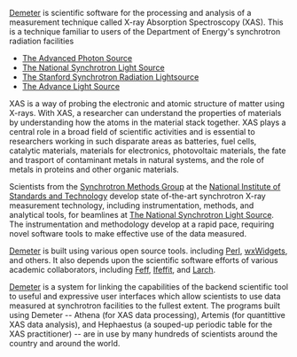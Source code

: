 [Demeter](https://github.com/bruceravel/demeter) is scientific
software for the processing and analysis of a measurement technique
called X-ray Absorption Spectroscopy (XAS).  This is a technique
familiar to users of the Department of Energy's synchrotron radiation
facilities

  * [The Advanced Photon Source](http://www.aps.anl.gov)
  * [The National Synchrotron Light Source](http://www.bnl.gov/ps)
  * [The Stanford Synchrotron Radiation Lightsource](http://ssrl.slac.stanford.edu/)
  * [The Advance Light Source](http://www-als.lbl.gov/)
  
XAS is a way of probing the electronic and atomic structure of matter
using X-rays.  With XAS, a researcher can understand the properties of
materials by understanding how the atoms in the material stack
together.  XAS plays a central role in a broad field of scientific
activities and is essential to researchers working in such disparate
areas as batteries, fuel cells, catalytic materials, materials for
electronics, photovoltaic materials, the fate and trasport of
contaminant metals in natural systems, and the role of metals in
proteins and other organic materials.

Scientists from the
[Synchrotron Methods Group](http://www.nist.gov/mml/mmsd/synchrotron_methods/index.cfm)
at the
[National Institute of Standards and Technology](http://www.nist.gov)
develop state of-the-art synchrotron X-ray measurement technology,
including instrumentation, methods, and analytical tools, for
beamlines at [The National Synchrotron Light Source](http://www.bnl.gov/ps).
The instrumentation and methodology develop at a rapid pace, requiring
novel software tools to make effective use of the data measured.

[Demeter](https://github.com/bruceravel/demeter) is built using
various open source tools. including [Perl](http://www.perl.org),
[wxWidgets](http://www.wxwidgets.org/), and others.  It also depends
upon the scientific software efforts of various academic
collaborators, including [Feff](http://www.feffproject.org/),
[Ifeffit](https://github.com/newville/ifeffit), and
[Larch](https://github.com/xraypy/xraylarch).

[Demeter](https://github.com/bruceravel/demeter) is a system for
linking the capabilities of the backend scientific tool to useful and
expressive user interfaces which allow scientists to use data measured
at synchrotron facilities to the fullest extent.  The programs built
using Demeter -- Athena (for XAS data processing), Artemis (for
quantittive XAS data analysis), and Hephaestus (a souped-up periodic
table for the XAS practitioner) -- are in use by many hundreds of
scientists around the country and around the world.
